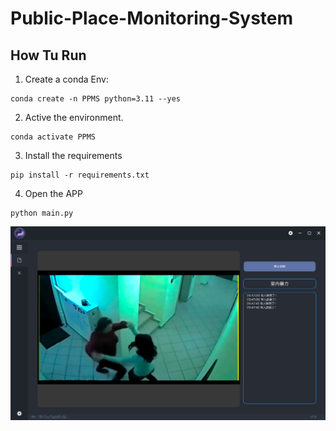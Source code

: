 # Public-Place-Monitoring-System

## How Tu Run
1. Create a conda Env:
```
conda create -n PPMS python=3.11 --yes
```
2. Active the environment.
```
conda activate PPMS
```
3. Install the requirements
```
pip install -r requirements.txt
```
4. Open the APP
```
python main.py
```

![alt text](images/image.png)